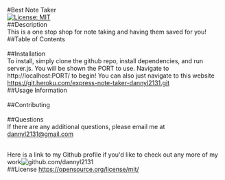 
   #Best Note Taker
  <br /> [![License: MIT](https://img.shields.io/badge/License-MIT-yellow.svg)](https://opensource.org/licenses/MIT)
  <br /> ##Description
  <br /> This is a one stop shop for note taking and having them saved for you! 
  <br /> ##Table of Contents
  <br /> 
  <br /> ##Installation
  <br /> To install, simply clone the github repo, install dependencies, and run server.js. You will be shown the PORT to use. Navigate to http://localhost:PORT/ to begin! You can also just navigate to this website         https://git.heroku.com/express-note-taker-dannyl2131.git
  <br /> ##Usage Information
  <br /> 
  <br /> ##Contributing
  <br /> 
  <br /> ##Questions
  <br /> If there are any additional questions, please email me at dannyl2131@gmail.com

  <br /> Here is a link to my Github profile if you'd like to check out any more of my work![github.com/dannyl2131](github.com/dannyl2131)
  <br /> 
    ##License
    https://opensource.org/license/mit/      
